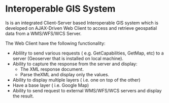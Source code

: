 # Interoperable GIS System

Is is an integrated Client-Server based Interoperable GIS system which is developed on AJAX-Driven Web Client to access and retrieve geospatial data from a WMS/WFS/WCS Server.

The Web Client have the following functionality:
* Ablility to send various requests ( e.g. GetCapabilities, GetMap, etc) to a server (Geoserver that is installed on local machine).
* Ability to capture the response from the server and display: 
  * The XML response document. 
  * Parse theXML and display only the values.
* Ability to display multiple layers ( i.e. one on top of the other)
* Have a base layer ( i.e. Google Map)
* Ability to send request to external WMS/WFS/WCS servers and display the result.
